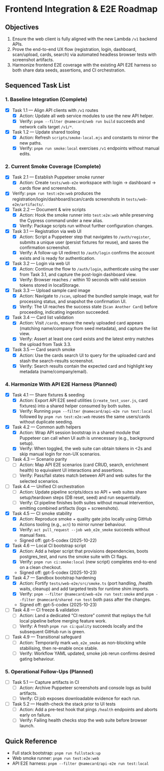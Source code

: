 # Frontend Integration & E2E Roadmap

## Objectives
1. Ensure the web client is fully aligned with the new Lambda `/v1` backend APIs.
2. Prove the end-to-end UX flow (registration, login, dashboard, scan/upload, cards, search) via automated headless browser tests with screenshot artifacts.
3. Harmonize frontend E2E coverage with the existing API E2E harness so both share data seeds, assertions, and CI orchestration.

## Sequenced Task List

### 1. Baseline Integration (Complete)
- [x] Task 1.1 — Align API clients with `/v1` routes
  - [x] Action: Update all web service modules to use the new API helper.
  - [x] Verify: `pnpm --filter @namecard/web run build` succeeds and network calls target `/v1/*`.
- [x] Task 1.2 — Update shared tooling
  - [x] Action: Refresh `scripts/smoke-local.mjs` and constants to mirror the new paths.
  - [x] Verify: `pnpm run smoke:local` exercises `/v1` endpoints without manual edits.

### 2. Current Smoke Coverage (Complete)
- [x] Task 2.1 — Establish Puppeteer smoke runner
  - [x] Action: Create `tests/web-e2e` workspace with login → dashboard → cards flow and screenshots.
- [x] Verify: `pnpm run test:e2e:web` produces the registration/login/dashboard/scan/cards screenshots in `tests/web-e2e/artifacts/`.
- [x] Task 2.2 — Document & wire scripts
  - [x] Action: Hook the smoke runner into `test:e2e:web` while preserving the Cypress command under a new alias.
  - [x] Verify: Package scripts run without further configuration changes.

- [x] Task 3.1 — Registration via web UI
  - [x] Action: Script a Puppeteer step that navigates to `/auth/register`, submits a unique user (persist fixtures for reuse), and saves the confirmation screenshot.
  - [x] Verify: A follow-up UI redirect to `/auth/login` confirms the account exists and is ready for authentication.
- [x] Task 3.2 — Login via web UI
  - [x] Action: Continue the flow to `/auth/login`, authenticate using the user from Task 3.1, and capture the post-login dashboard view.
  - [x] Verify: Browser reaches `/` within 10 seconds with valid session tokens stored in localStorage.
- [x] Task 3.3 — Upload sample card image
  - [x] Action: Navigate to `/scan`, upload the bundled sample image, wait for processing status, and snapshot the confirmation UI.
  - [x] Verify: The UI reaches the success state (`Scan Another Card`) before proceeding, indicating ingestion succeeded.
- [x] Task 3.4 — Card list validation
  - [x] Action: Visit `/cards`, ensure the newly uploaded card appears (matching name/company from seed metadata), and capture the list view.
  - [x] Verify: Assert at least one card exists and the latest entry matches the upload from Task 3.3.
- [x] Task 3.5 — Card search smoke
  - [x] Action: Use the cards search UI to query for the uploaded card and stash the search-results screenshot.
  - [x] Verify: Search results contain the expected card and highlight key metadata (name/company/email).

### 4. Harmonize With API E2E Harness (Planned)
- [x] Task 4.1 — Share fixtures & seeding
  - [x] Action: Export API E2E seed utilities (`create_test_user.js`, card fixtures) into a shared helper consumed by both suites.
  - [x] Verify: Running `pnpm --filter @namecard/api-e2e run test:local` followed by `pnpm run test:e2e:web` reuses the same users/cards without duplicate seeding.
- [x] Task 4.2 — Common auth helpers
  - [x] Action: Wrap API session bootstrap in a shared module that Puppeteer can call when UI auth is unnecessary (e.g., background setup).
  - [x] Verify: When toggled, the web suite can obtain tokens in <2s and skip manual login for non-UX scenarios.
- [ ] Task 4.3 — Scenario parity
  - [ ] Action: Map API E2E scenarios (card CRUD, search, enrichment health) to equivalent UI interactions and assertions.
  - [ ] Verify: Pass/fail states match between API and web suites for the selected scenarios.
- [ ] Task 4.4 — Unified CI orchestration
  - [ ] Action: Update pipeline scripts/docs so API + web suites share setup/teardown steps (DB reset, seed) and run sequentially.
  - [ ] Verify: CI pipeline finishes both suites without manual intervention, emitting combined artifacts (logs + screenshots).
- [x] Task 4.5 — CI smoke stability
  - [x] Action: Reproduce smoke + quality gate jobs locally using GitHub Actions tooling (e.g., `act`) to mirror runner behaviour.
  - [x] Verify: `act pull_request --job web_e2e_smoke` succeeds without manual fixes.
  - Signed off: gpt-5-codex (2025-10-22)
- [x] Task 4.6 — Local CI bootstrap script
  - [x] Action: Add a helper script that provisions dependencies, boots postgres_test, and runs the smoke suite with CI flags.
  - [x] Verify: `pnpm run ci:smoke:local` (new script) completes end-to-end on a clean checkout.
  - Signed off: gpt-5-codex (2025-10-23)
- [x] Task 4.7 — Sandbox bootstrap hardening
  - [x] Action: Fortify `tests/web-e2e/src/smoke.ts` (port handling, /health waits, cleanup) and add targeted tests for runtime shim imports.
  - [x] Verify: `pnpm --filter @namecard/web-e2e run test:smoke` and `pnpm --filter @namecard/shared run test` both pass after the changes.
  - Signed off: gpt-5-codex (2025-10-23)
- [ ] Task 4.8 — CI freeze & validation
  - [ ] Action: Land a dedicated “CI restore” commit that replays the full local pipeline before merging feature work.
  - [ ] Verify: A fresh `pnpm run ci:quality` succeeds locally and the subsequent GitHub run is green.
- [ ] Task 4.9 — Transitional safeguard
  - [ ] Action: Temporarily mark `web_e2e_smoke` as non-blocking while stabilising, then re-enable once stable.
  - [ ] Verify: Workflow YAML updated, smoke job rerun confirms desired gating behaviour.

### 5. Operational Follow-Ups (Planned)
- [ ] Task 5.1 — Capture artifacts in CI
  - [ ] Action: Archive Puppeteer screenshots and console logs as build artifacts.
  - [ ] Verify: CI job exposes downloadable evidence for each run.
- [ ] Task 5.2 — Health-check the stack prior to UI tests
  - [ ] Action: Add a pre-test hook that pings `/health` endpoints and aborts early on failure.
  - [ ] Verify: Failing health checks stop the web suite before browser launch.

## Quick Reference
- Full stack bootstrap: `pnpm run fullstack:up`
- Web smoke runner: `pnpm run test:e2e:web`
- API E2E harness: `pnpm --filter @namecard/api-e2e run test:local`
